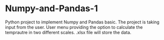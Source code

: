 # Numpy-and-Pandas-1
Python project to implement Numpy and Pandas basic. The project is taking input from the user.
User menu providing the option to calculate the temprautre in two different scales.
.xlsx file will store the data.
